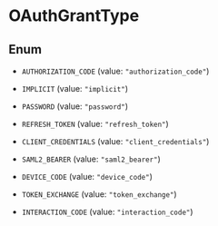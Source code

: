 

# OAuthGrantType

## Enum


* `AUTHORIZATION_CODE` (value: `"authorization_code"`)

* `IMPLICIT` (value: `"implicit"`)

* `PASSWORD` (value: `"password"`)

* `REFRESH_TOKEN` (value: `"refresh_token"`)

* `CLIENT_CREDENTIALS` (value: `"client_credentials"`)

* `SAML2_BEARER` (value: `"saml2_bearer"`)

* `DEVICE_CODE` (value: `"device_code"`)

* `TOKEN_EXCHANGE` (value: `"token_exchange"`)

* `INTERACTION_CODE` (value: `"interaction_code"`)



